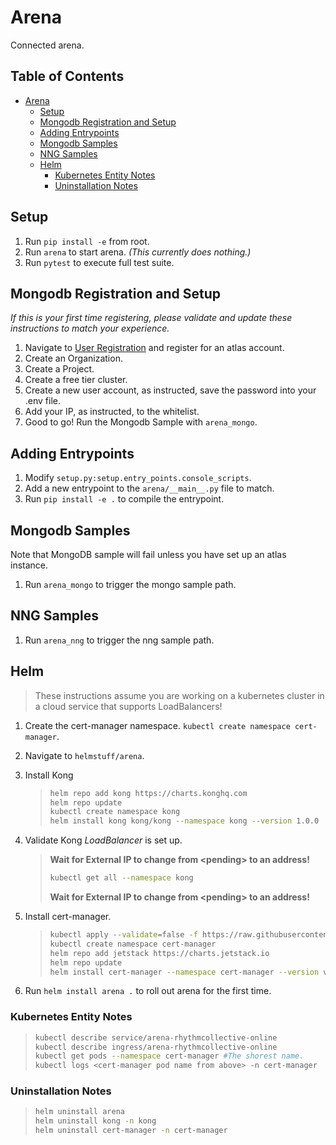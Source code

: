 # Arena

Connected arena.

## Table of Contents <!-- omit in toc -->

- [Arena](#arena)
  - [Setup](#setup)
  - [Mongodb Registration and Setup](#mongodb-registration-and-setup)
  - [Adding Entrypoints](#adding-entrypoints)
  - [Mongodb Samples](#mongodb-samples)
  - [NNG Samples](#nng-samples)
  - [Helm](#helm)
    - [Kubernetes Entity Notes](#kubernetes-entity-notes)
    - [Uninstallation Notes](#uninstallation-notes)

## Setup

1. Run `pip install -e` from root.
2. Run `arena` to start arena. *(This currently does nothing.)*
3. Run `pytest` to execute full test suite.

## Mongodb Registration and Setup

*If this is your first time registering, please validate and update these instructions to match your experience.*

1. Navigate to [User Registration](https://cloud.mongodb.com/user#/atlas/register/accountProfile) and register for an atlas account.
2. Create an Organization.
3. Create a Project.
4. Create a free tier cluster.
5. Create a new user account, as instructed, save the password into your .env file.
6. Add your IP, as instructed, to the whitelist.
7. Good to go! Run the Mongodb Sample with `arena_mongo`.

## Adding Entrypoints

1. Modify `setup.py:setup.entry_points.console_scripts`.
2. Add a new entrypoint to the `arena/__main__.py` file to match.
3. Run `pip install -e .` to compile the entrypoint.

## Mongodb Samples

Note that MongoDB sample will fail unless you have set up an atlas instance.

1. Run `arena_mongo` to trigger the mongo sample path.

## NNG Samples

1. Run `arena_nng` to trigger the nng sample path.

## Helm

>These instructions assume you are working on a kubernetes cluster in a cloud service that supports LoadBalancers!

1. Create the cert-manager namespace. `kubectl create namespace cert-manager`.
2. Navigate to `helmstuff/arena`.
3. Install Kong

    > ``` bash
    > helm repo add kong https://charts.konghq.com
    > helm repo update
    > kubectl create namespace kong
    > helm install kong kong/kong --namespace kong --version 1.0.0
    > ```

4. Validate Kong _LoadBalancer_ is set up.

    > **Wait for External IP to change from \<pending\> to an address!**
    >
    > ``` bash
    > kubectl get all --namespace kong
    > ```
    >
    > **Wait for External IP to change from \<pending\> to an address!**

5. Install cert-manager.

    > ``` bash
    > kubectl apply --validate=false -f https://raw.githubusercontent.com/jetstack/cert-manager/release-0.12/deploy/manifests/00-crds.yaml
    > kubectl create namespace cert-manager
    > helm repo add jetstack https://charts.jetstack.io
    > helm repo update
    > helm install cert-manager --namespace cert-manager --version v0.12.0 jetstack/cert-manager
    > ```

6. Run `helm install arena .` to roll out arena for the first time.

### Kubernetes Entity Notes

> ``` bash
> kubectl describe service/arena-rhythmcollective-online
> kubectl describe ingress/arena-rhythmcollective-online
> kubectl get pods --namespace cert-manager #The shorest name.
> kubectl logs <cert-manager pod name from above> -n cert-manager
> ```

### Uninstallation Notes

> ``` bash
> helm uninstall arena
> helm uninstall kong -n kong
> helm uninstall cert-manager -n cert-manager
> ```
